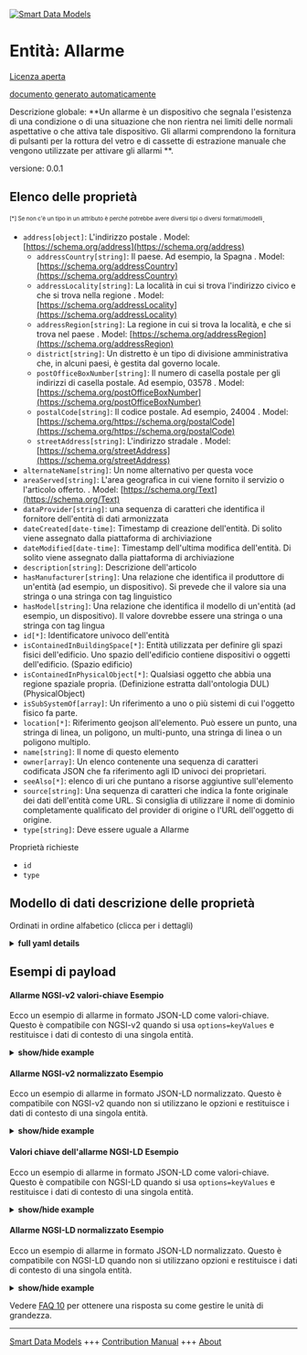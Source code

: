 <!-- 10-Header -->  
[![Smart Data Models](https://smartdatamodels.org/wp-content/uploads/2022/01/SmartDataModels_logo.png "Logo")](https://smartdatamodels.org)  
Entità: Allarme  
===============<!-- /10-Header -->  
<!-- 15-License -->  
[Licenza aperta](https://github.com/smart-data-models//dataModel.S4BLDG/blob/master/Alarm/LICENSE.md)  
[documento generato automaticamente](https://docs.google.com/presentation/d/e/2PACX-1vTs-Ng5dIAwkg91oTTUdt8ua7woBXhPnwavZ0FxgR8BsAI_Ek3C5q97Nd94HS8KhP-r_quD4H0fgyt3/pub?start=false&loop=false&delayms=3000#slide=id.gb715ace035_0_60)  
<!-- /15-License -->  
<!-- 20-Description -->  
Descrizione globale: **Un allarme è un dispositivo che segnala l'esistenza di una condizione o di una situazione che non rientra nei limiti delle normali aspettative o che attiva tale dispositivo.  Gli allarmi comprendono la fornitura di pulsanti per la rottura del vetro e di cassette di estrazione manuale che vengono utilizzate per attivare gli allarmi **.  
versione: 0.0.1  
<!-- /20-Description -->  
<!-- 30-PropertiesList -->  

## Elenco delle proprietà  

<sup><sub>[*] Se non c'è un tipo in un attributo è perché potrebbe avere diversi tipi o diversi formati/modelli</sub></sup>.  
- `address[object]`: L'indirizzo postale  . Model: [https://schema.org/address](https://schema.org/address)	- `addressCountry[string]`: Il paese. Ad esempio, la Spagna  . Model: [https://schema.org/addressCountry](https://schema.org/addressCountry)  
	- `addressLocality[string]`: La località in cui si trova l'indirizzo civico e che si trova nella regione  . Model: [https://schema.org/addressLocality](https://schema.org/addressLocality)  
	- `addressRegion[string]`: La regione in cui si trova la località, e che si trova nel paese  . Model: [https://schema.org/addressRegion](https://schema.org/addressRegion)  
	- `district[string]`: Un distretto è un tipo di divisione amministrativa che, in alcuni paesi, è gestita dal governo locale.    
	- `postOfficeBoxNumber[string]`: Il numero di casella postale per gli indirizzi di casella postale. Ad esempio, 03578  . Model: [https://schema.org/postOfficeBoxNumber](https://schema.org/postOfficeBoxNumber)  
	- `postalCode[string]`: Il codice postale. Ad esempio, 24004  . Model: [https://schema.org/https://schema.org/postalCode](https://schema.org/https://schema.org/postalCode)  
	- `streetAddress[string]`: L'indirizzo stradale  . Model: [https://schema.org/streetAddress](https://schema.org/streetAddress)  
- `alternateName[string]`: Un nome alternativo per questa voce  - `areaServed[string]`: L'area geografica in cui viene fornito il servizio o l'articolo offerto.  . Model: [https://schema.org/Text](https://schema.org/Text)- `dataProvider[string]`: una sequenza di caratteri che identifica il fornitore dell'entità di dati armonizzata  - `dateCreated[date-time]`: Timestamp di creazione dell'entità. Di solito viene assegnato dalla piattaforma di archiviazione  - `dateModified[date-time]`: Timestamp dell'ultima modifica dell'entità. Di solito viene assegnato dalla piattaforma di archiviazione  - `description[string]`: Descrizione dell'articolo  - `hasManufacturer[string]`: Una relazione che identifica il produttore di un'entità (ad esempio, un dispositivo). Si prevede che il valore sia una stringa o una stringa con tag linguistico  - `hasModel[string]`: Una relazione che identifica il modello di un'entità (ad esempio, un dispositivo). Il valore dovrebbe essere una stringa o una stringa con tag lingua  - `id[*]`: Identificatore univoco dell'entità  - `isContainedInBuildingSpace[*]`: Entità utilizzata per definire gli spazi fisici dell'edificio. Uno spazio dell'edificio contiene dispositivi o oggetti dell'edificio. (Spazio edificio)  - `isContainedInPhysicalObject[*]`: Qualsiasi oggetto che abbia una regione spaziale propria.  (Definizione estratta dall'ontologia DUL) (PhysicalObject)  - `isSubSystemOf[array]`: Un riferimento a uno o più sistemi di cui l'oggetto fisico fa parte.  - `location[*]`: Riferimento geojson all'elemento. Può essere un punto, una stringa di linea, un poligono, un multi-punto, una stringa di linea o un poligono multiplo.  - `name[string]`: Il nome di questo elemento  - `owner[array]`: Un elenco contenente una sequenza di caratteri codificata JSON che fa riferimento agli ID univoci dei proprietari.  - `seeAlso[*]`: elenco di uri che puntano a risorse aggiuntive sull'elemento  - `source[string]`: Una sequenza di caratteri che indica la fonte originale dei dati dell'entità come URL. Si consiglia di utilizzare il nome di dominio completamente qualificato del provider di origine o l'URL dell'oggetto di origine.  - `type[string]`: Deve essere uguale a Allarme  <!-- /30-PropertiesList -->  
<!-- 35-RequiredProperties -->  
Proprietà richieste  
- `id`  - `type`  <!-- /35-RequiredProperties -->  
<!-- 40-RequiredProperties -->  
<!-- /40-RequiredProperties -->  
<!-- 50-DataModelHeader -->  
## Modello di dati descrizione delle proprietà  
Ordinati in ordine alfabetico (clicca per i dettagli)  
<!-- /50-DataModelHeader -->  
<!-- 60-ModelYaml -->  
<details><summary><strong>full yaml details</strong></summary>    
```yaml  
Alarm:    
  description: An alarm is a device that signals the existence of a condition or situation that is outside the boundaries of normal expectation or that activates such a device.  Alarms include the provision of break glass buttons and manual pull boxes that are used to activate alarms.    
  properties:    
    address:    
      description: The mailing address    
      properties:    
        addressCountry:    
          description: 'The country. For example, Spain'    
          type: string    
          x-ngsi:    
            model: https://schema.org/addressCountry    
            type: Property    
        addressLocality:    
          description: 'The locality in which the street address is, and which is in the region'    
          type: string    
          x-ngsi:    
            model: https://schema.org/addressLocality    
            type: Property    
        addressRegion:    
          description: 'The region in which the locality is, and which is in the country'    
          type: string    
          x-ngsi:    
            model: https://schema.org/addressRegion    
            type: Property    
        district:    
          description: 'A district is a type of administrative division that, in some countries, is managed by the local government'    
          type: string    
          x-ngsi:    
            type: Property    
        postOfficeBoxNumber:    
          description: 'The post office box number for PO box addresses. For example, 03578'    
          type: string    
          x-ngsi:    
            model: https://schema.org/postOfficeBoxNumber    
            type: Property    
        postalCode:    
          description: 'The postal code. For example, 24004'    
          type: string    
          x-ngsi:    
            model: https://schema.org/https://schema.org/postalCode    
            type: Property    
        streetAddress:    
          description: The street address    
          type: string    
          x-ngsi:    
            model: https://schema.org/streetAddress    
            type: Property    
        streetNr:    
          description: Number identifying a specific property on a public street    
          type: string    
          x-ngsi:    
            type: Property    
      type: object    
      x-ngsi:    
        model: https://schema.org/address    
        type: Property    
    alternateName:    
      description: An alternative name for this item    
      type: string    
      x-ngsi:    
        type: Property    
    areaServed:    
      description: The geographic area where a service or offered item is provided    
      type: string    
      x-ngsi:    
        model: https://schema.org/Text    
        type: Property    
    dataProvider:    
      description: A sequence of characters identifying the provider of the harmonised data entity    
      type: string    
      x-ngsi:    
        type: Property    
    dateCreated:    
      description: Entity creation timestamp. This will usually be allocated by the storage platform    
      format: date-time    
      type: string    
      x-ngsi:    
        type: Property    
    dateModified:    
      description: Timestamp of the last modification of the entity. This will usually be allocated by the storage platform    
      format: date-time    
      type: string    
      x-ngsi:    
        type: Property    
    description:    
      description: A description of this item    
      type: string    
      x-ngsi:    
        type: Property    
    hasManufacturer:    
      description: 'A relationship identifying the manufacturer of an entity (e.g., device). The value is expected to be a string or a string with language tag'    
      type: string    
      x-ngsi:    
        type: Property    
    hasModel:    
      description: 'A relationship identifying the model of an entity (e.g., device). The value is expected to be a string or a string with language tag'    
      type: string    
      x-ngsi:    
        type: Property    
    id:    
      anyOf:    
        - description: Identifier format of any NGSI entity    
          maxLength: 256    
          minLength: 1    
          pattern: ^[\w\-\.\{\}\$\+\*\[\]`|~^@!,:\\]+$    
          type: string    
          x-ngsi:    
            type: Property    
        - description: Identifier format of any NGSI entity    
          format: uri    
          type: string    
          x-ngsi:    
            type: Property    
      description: Unique identifier of the entity    
      x-ngsi:    
        type: Property    
    isContainedInBuildingSpace:    
      anyOf:    
        - description: Identifier format of any NGSI entity    
          maxLength: 256    
          minLength: 1    
          pattern: ^[\w\-\.\{\}\$\+\*\[\]`|~^@!,:\\]+$    
          type: string    
          x-ngsi:    
            type: Property    
        - description: Identifier format of any NGSI entity    
          format: uri    
          type: string    
          x-ngsi:    
            type: Property    
      description: An entity used to define the physical spaces of the building. A building space contains devices or building objects. (BuildingSpace)    
      x-ngsi:    
        type: Relationship    
    isContainedInPhysicalObject:    
      anyOf:    
        - description: Identifier format of any NGSI entity    
          maxLength: 256    
          minLength: 1    
          pattern: ^[\w\-\.\{\}\$\+\*\[\]`|~^@!,:\\]+$    
          type: string    
          x-ngsi:    
            type: Property    
        - description: Identifier format of any NGSI entity    
          format: uri    
          type: string    
          x-ngsi:    
            type: Property    
      description: Any Object that has a proper space region.  (Definition extracted from DUL ontology) (PhysicalObject)    
      x-ngsi:    
        type: Relationship    
    isSubSystemOf:    
      description: A reference to a system(s) that this Physical Object is part of    
      items:    
        anyOf:    
          - description: Identifier format of any NGSI entity    
            maxLength: 256    
            minLength: 1    
            pattern: ^[\w\-\.\{\}\$\+\*\[\]`|~^@!,:\\]+$    
            type: string    
            x-ngsi:    
              type: Property    
          - description: Identifier format of any NGSI entity    
            format: uri    
            type: string    
            x-ngsi:    
              type: Property    
        description: 'The class of systems, i.e., systems virtually isolated from the environment, whose behaviour and interactions with the environment are modeled. Systems can be connected to other systems. Connected systems interact in some ways. Systems can also have subsystems. Properties of subsystems somehow contribute to the properties of the supersystem. (System)'    
        x-ngsi:    
          type: Relationship    
      type: array    
      x-ngsi:    
        type: Relationship    
    location:    
      description: 'Geojson reference to the item. It can be Point, LineString, Polygon, MultiPoint, MultiLineString or MultiPolygon'    
      oneOf:    
        - description: Geojson reference to the item. Point    
          properties:    
            bbox:    
              items:    
                type: number    
              minItems: 4    
              type: array    
            coordinates:    
              items:    
                type: number    
              minItems: 2    
              type: array    
            type:    
              enum:    
                - Point    
              type: string    
          required:    
            - type    
            - coordinates    
          title: GeoJSON Point    
          type: object    
          x-ngsi:    
            type: GeoProperty    
        - description: Geojson reference to the item. LineString    
          properties:    
            bbox:    
              items:    
                type: number    
              minItems: 4    
              type: array    
            coordinates:    
              items:    
                items:    
                  type: number    
                minItems: 2    
                type: array    
              minItems: 2    
              type: array    
            type:    
              enum:    
                - LineString    
              type: string    
          required:    
            - type    
            - coordinates    
          title: GeoJSON LineString    
          type: object    
          x-ngsi:    
            type: GeoProperty    
        - description: Geojson reference to the item. Polygon    
          properties:    
            bbox:    
              items:    
                type: number    
              minItems: 4    
              type: array    
            coordinates:    
              items:    
                items:    
                  items:    
                    type: number    
                  minItems: 2    
                  type: array    
                minItems: 4    
                type: array    
              type: array    
            type:    
              enum:    
                - Polygon    
              type: string    
          required:    
            - type    
            - coordinates    
          title: GeoJSON Polygon    
          type: object    
          x-ngsi:    
            type: GeoProperty    
        - description: Geojson reference to the item. MultiPoint    
          properties:    
            bbox:    
              items:    
                type: number    
              minItems: 4    
              type: array    
            coordinates:    
              items:    
                items:    
                  type: number    
                minItems: 2    
                type: array    
              type: array    
            type:    
              enum:    
                - MultiPoint    
              type: string    
          required:    
            - type    
            - coordinates    
          title: GeoJSON MultiPoint    
          type: object    
          x-ngsi:    
            type: GeoProperty    
        - description: Geojson reference to the item. MultiLineString    
          properties:    
            bbox:    
              items:    
                type: number    
              minItems: 4    
              type: array    
            coordinates:    
              items:    
                items:    
                  items:    
                    type: number    
                  minItems: 2    
                  type: array    
                minItems: 2    
                type: array    
              type: array    
            type:    
              enum:    
                - MultiLineString    
              type: string    
          required:    
            - type    
            - coordinates    
          title: GeoJSON MultiLineString    
          type: object    
          x-ngsi:    
            type: GeoProperty    
        - description: Geojson reference to the item. MultiLineString    
          properties:    
            bbox:    
              items:    
                type: number    
              minItems: 4    
              type: array    
            coordinates:    
              items:    
                items:    
                  items:    
                    items:    
                      type: number    
                    minItems: 2    
                    type: array    
                  minItems: 4    
                  type: array    
                type: array    
              type: array    
            type:    
              enum:    
                - MultiPolygon    
              type: string    
          required:    
            - type    
            - coordinates    
          title: GeoJSON MultiPolygon    
          type: object    
          x-ngsi:    
            type: GeoProperty    
      x-ngsi:    
        type: GeoProperty    
    name:    
      description: The name of this item    
      type: string    
      x-ngsi:    
        type: Property    
    owner:    
      description: A List containing a JSON encoded sequence of characters referencing the unique Ids of the owner(s)    
      items:    
        anyOf:    
          - description: Identifier format of any NGSI entity    
            maxLength: 256    
            minLength: 1    
            pattern: ^[\w\-\.\{\}\$\+\*\[\]`|~^@!,:\\]+$    
            type: string    
            x-ngsi:    
              type: Property    
          - description: Identifier format of any NGSI entity    
            format: uri    
            type: string    
            x-ngsi:    
              type: Property    
        description: Unique identifier of the entity    
        x-ngsi:    
          type: Property    
      type: array    
      x-ngsi:    
        type: Property    
    seeAlso:    
      description: list of uri pointing to additional resources about the item    
      oneOf:    
        - items:    
            format: uri    
            type: string    
          minItems: 1    
          type: array    
        - format: uri    
          type: string    
      x-ngsi:    
        type: Property    
    source:    
      description: 'A sequence of characters giving the original source of the entity data as a URL. Recommended to be the fully qualified domain name of the source provider, or the URL to the source object'    
      type: string    
      x-ngsi:    
        type: Property    
    type:    
      description: It must be equal to Alarm    
      enum:    
        - Alarm    
      type: string    
      x-ngsi:    
        type: Property    
  required:    
    - id    
    - type    
  type: object    
  x-derived-from: "https://saref.etsi.org/saref4bldg/v1.1.2/#s4bldg:Alarm"    
  x-disclaimer: 'Redistribution and use in source and binary forms, with or without modification, are permitted  provided that the license conditions are met. Copyleft (c) 2022 Contributors to Smart Data Models Program'    
  x-license-url: https://github.com/smart-data-models/dataModel.S4BLDG/blob/master/Alarm/LICENSE.md    
  x-model-schema: https://smart-data-models.github.com/dataModel.SAREF4BLDG/Alarm/schema.json    
  x-model-tags: SAREF Alarm    
  x-version: 0.0.1    
```  
</details>    
<!-- /60-ModelYaml -->  
<!-- 70-MiddleNotes -->  
<!-- /70-MiddleNotes -->  
<!-- 80-Examples -->  
## Esempi di payload  
#### Allarme NGSI-v2 valori-chiave Esempio  
Ecco un esempio di allarme in formato JSON-LD come valori-chiave. Questo è compatibile con NGSI-v2 quando si usa `options=keyValues` e restituisce i dati di contesto di una singola entità.  
<details><summary><strong>show/hide example</strong></summary>    
```json  
{  
  "id": "urn:ngsi-ld:Alarm:403ddbdf-79c0-4923-9d07-4c962837c527",  
  "type": "Alarm",  
  "isContainedInBuildingSpace": "urn:ngsi-ld:BuildingSpace:5920683a-3228-480c-82f6-17c1cf239df4",  
  "isContainedInPhysicalObject": "urn:ngsi-ld:PhysicalObject:58a84941-5697-4bdd-a39b-0f509d89659f",  
  "isSubSystemOf": [  
    "urn:ngsi-ld:System:d2fa7d6b-adfe-4b27-a231-c5c5edb297ad",  
    "urn:ngsi-ld:System:97320977-f3bd-47f8-8945-c15e1fc0c50f",  
    "urn:ngsi-ld:System:d05a0603-3ea4-4ed8-9a3d-edac79bae877"  
  ],  
  "hasManufacturer": "Alarm Company Inc.",  
  "hasModel": "Alarm 0.1.2",  
  "dateCreated": "2023-01-26T04:02:51Z",  
  "dateModified": "2023-01-26T07:49:05Z",  
  "source": "Import",  
  "name": "Alarm",  
  "alternateName": "Alarm type 2",  
  "description": "Alarm of limited Alarm types",  
  "dataProvider": "IFC file"  
}  
```  
</details>  
#### Allarme NGSI-v2 normalizzato Esempio  
Ecco un esempio di allarme in formato JSON-LD normalizzato. Questo è compatibile con NGSI-v2 quando non si utilizzano le opzioni e restituisce i dati di contesto di una singola entità.  
<details><summary><strong>show/hide example</strong></summary>    
```json  
{  
  "id": "urn:ngsi-ld:Alarm:8ae04687-4a9f-4cc8-acfa-2bc726781aaa",  
  "type": "Alarm",  
  "isContainedInBuildingSpace": {  
    "type": "URL",  
    "value": "urn:ngsi-ld:BuildingSpace:db2e26a9-5f4a-4b2c-9510-e7f9e2239efa"  
  },  
  "isContainedInPhysicalObject": {  
    "type": "URL",  
    "value": "urn:ngsi-ld:PhysicalObject:1c447365-0f4e-4350-bfc7-a2974d8297dd"  
  },  
  "isSubSystemOf": {  
    "type": "array",  
    "value": [  
      {  
        "type": "URL",  
        "value": "urn:ngsi-ld:System:38982b54-aaed-4916-ad8f-fcfeccb8fe6d"  
      },  
      {  
        "type": "URL",  
        "value": "urn:ngsi-ld:System:d7ead903-19a3-4f08-90a8-52979e99bc2b"  
      },  
      {  
        "type": "URL",  
        "value": "urn:ngsi-ld:System:5baec201-65ae-41f9-b557-37bd69cd14bb"  
      }  
    ]  
  },  
  "hasManufacturer": {  
    "type": "Text",  
    "value": "Alarm Company Inc."  
  },  
  "hasModel": {  
    "type": "Text",  
    "value": "Alarm 0.1.2"  
  },  
  "dateCreated": {  
    "type": "DateTime",  
    "value": "2023-01-25T14:33:52.1440188+01:00"  
  },  
  "dateModified": {  
    "type": "DateTime",  
    "value": "2023-01-26T10:12:39.8292183+01:00"  
  },  
  "source": {  
    "type": "Text",  
    "value": "Import"  
  },  
  "name": {  
    "type": "Text",  
    "value": "Alarm"  
  },  
  "alternateName": {  
    "type": "Text",  
    "value": "Alarm type 2"  
  },  
  "description": {  
    "type": "Text",  
    "value": "Alarm of limited Alarm types"  
  },  
  "dataProvider": {  
    "type": "Text",  
    "value": "IFC file"  
  }  
}  
```  
</details>  
#### Valori chiave dell'allarme NGSI-LD Esempio  
Ecco un esempio di allarme in formato JSON-LD come valori-chiave. Questo è compatibile con NGSI-LD quando si usa `options=keyValues` e restituisce i dati di contesto di una singola entità.  
<details><summary><strong>show/hide example</strong></summary>    
```json  
{  
  "id": "urn:ngsi-ld:Alarm:5c49d555-274b-4ccd-b527-823329defc35",  
  "type": "Alarm",  
  "isContainedInBuildingSpace": "urn:ngsi-ld:BuildingSpace:98c9f61a-d8f8-4326-b4f3-8845c97ad825",  
  "isContainedInPhysicalObject": "urn:ngsi-ld:PhysicalObject:2651a0f9-1d1b-4204-bcfc-a55f2d51f3bd",  
  "isSubSystemOf": [  
    "urn:ngsi-ld:System:8162840d-293b-4e69-a911-479d6040b540",  
    "urn:ngsi-ld:System:573efc0a-de49-43da-bed2-123de1138501",  
    "urn:ngsi-ld:System:565a39a6-eea4-4b32-8dcc-f10941da849a"  
  ],  
  "hasManufacturer": "Alarm Company Inc.",  
  "hasModel": "Alarm 0.1.2",  
  "dateCreated": "2023-01-25T17:55:12Z",  
  "dateModified": "2023-01-25T23:48:06Z",  
  "source": "Import",  
  "name": "Alarm",  
  "alternateName": "Alarm type 2",  
  "description": "Alarm of limited Alarm types",  
  "dataProvider": "IFC file",  
  "@context": [  
    "https://raw.githubusercontent.com/smart-data-models/dataModel.S4BLDG/master/context.jsonld",  
    "https://uri.etsi.org/ngsi-ld/v1/ngsi-ld-core-context.jsonld"  
  ]  
}  
```  
</details>  
#### Allarme NGSI-LD normalizzato Esempio  
Ecco un esempio di allarme in formato JSON-LD normalizzato. Questo è compatibile con NGSI-LD quando non si utilizzano opzioni e restituisce i dati di contesto di una singola entità.  
<details><summary><strong>show/hide example</strong></summary>    
```json  
{  
  "id": "urn:ngsi-ld:Alarm:3200afb8-5a97-4a51-b454-a7bb5e7dd272",  
  "type": "Alarm",  
  "isContainedInBuildingSpace": {  
    "type": "Relationship",  
    "object": "urn:ngsi-ld:BuildingSpace:ef503257-cb0f-456e-88eb-90fee65efbd1"  
  },  
  "isContainedInPhysicalObject": {  
    "type": "Relationship",  
    "object": "urn:ngsi-ld:PhysicalObject:c6d91273-5403-4ffb-835d-5bc5f7778667"  
  },  
  "isSubSystemOf": [  
    {  
      "type": "Relationship",  
      "object": "urn:ngsi-ld:System:9cc30a80-baee-46bf-b844-9e5bfd93373f"  
    },  
    {  
      "type": "Relationship",  
      "object": "urn:ngsi-ld:System:c4d6a860-5659-4a7c-a2fe-6e910f200b84"  
    },  
    {  
      "type": "Relationship",  
      "object": "urn:ngsi-ld:System:4c12a0b6-c61d-40ec-9545-50e88d01592e"  
    }  
  ],  
  "hasManufacturer": {  
    "type": "Property",  
    "value": "Alarm Company Inc."  
  },  
  "hasModel": {  
    "type": "Property",  
    "value": "Alarm 0.1.2"  
  },  
  "dateCreated": {  
    "type": "Property",  
    "value": "2023-01-25T20:04:31Z"  
  },  
  "dateModified": {  
    "type": "Property",  
    "value": "2023-01-26T04:48:57Z"  
  },  
  "source": {  
    "type": "Property",  
    "value": "Import"  
  },  
  "name": {  
    "type": "Property",  
    "value": "Alarm"  
  },  
  "alternateName": {  
    "type": "Property",  
    "value": "Alarm type 2"  
  },  
  "description": {  
    "type": "Property",  
    "value": "Alarm of limited Alarm types"  
  },  
  "dataProvider": {  
    "type": "Property",  
    "value": "IFC file"  
  },  
  "@context": [  
    "https://raw.githubusercontent.com/smart-data-models/dataModel.S4BLDG/master/context.jsonld",  
    "https://uri.etsi.org/ngsi-ld/v1/ngsi-ld-core-context.jsonld"  
  ]  
}  
```  
</details><!-- /80-Examples -->  
<!-- 90-FooterNotes -->  
<!-- /90-FooterNotes -->  
<!-- 95-Units -->  
Vedere [FAQ 10](https://smartdatamodels.org/index.php/faqs/) per ottenere una risposta su come gestire le unità di grandezza.  
<!-- /95-Units -->  
<!-- 97-LastFooter -->  
---  
[Smart Data Models](https://smartdatamodels.org) +++ [Contribution Manual](https://bit.ly/contribution_manual) +++ [About](https://bit.ly/Introduction_SDM)<!-- /97-LastFooter -->  
